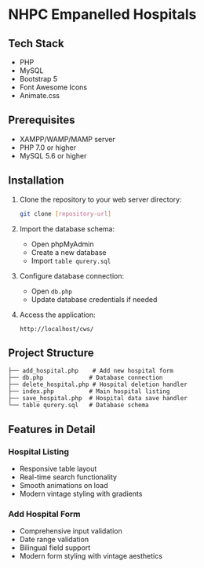 # NHPC Empanelled Hospitals

## Tech Stack

- PHP
- MySQL
- Bootstrap 5
- Font Awesome Icons
- Animate.css

## Prerequisites

- XAMPP/WAMP/MAMP server
- PHP 7.0 or higher
- MySQL 5.6 or higher

## Installation

1. Clone the repository to your web server directory:
   ```bash
   git clone [repository-url]
   ```

2. Import the database schema:
   - Open phpMyAdmin
   - Create a new database
   - Import `table qurery.sql`

3. Configure database connection:
   - Open `db.php`
   - Update database credentials if needed

4. Access the application:
   ```
   http://localhost/cws/
   ```

## Project Structure

```
├── add_hospital.php    # Add new hospital form
├── db.php             # Database connection
├── delete_hospital.php # Hospital deletion handler
├── index.php          # Main hospital listing
├── save_hospital.php  # Hospital data save handler
└── table qurery.sql   # Database schema
```

## Features in Detail

### Hospital Listing
- Responsive table layout
- Real-time search functionality
- Smooth animations on load
- Modern vintage styling with gradients

### Add Hospital Form
- Comprehensive input validation
- Date range validation
- Bilingual field support
- Modern form styling with vintage aesthetics





